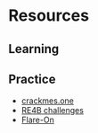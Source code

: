 # Resources

## Learning

## Practice
- [crackmes.one](https://crackmes.one)
- [RE4B challenges](https://challenges.re/)
- [Flare-On](https://flare-on.com/)